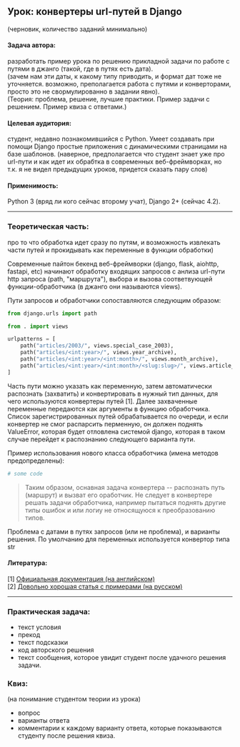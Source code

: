 ## Урок: конвертеры url-путей в Django
(черновик, количество заданий минимально)

#### Задача автора: 
разработать пример урока по решению прикладной задачи по работе с путями в джанго (такой, где в путях есть дата).  
(зачем нам эти даты, к какому типу приводить, и формат дат тоже не уточняется. 
возможно, преполагается работа с путями и конверторами, просто это не свормулированно в задании явно).  
(Теория: проблема, решение, лучшие практики. Пример задачи с решением. Пример квиза с ответами.)


#### Целевая аудитория: 
студент, недавно познакомившийся с Python. 
Умеет создавать при помощи Django простые приложения с динамическими страницами на базе шаблонов.
(наверное, предполагается что студент знает уже про url-пути и как идет их обрабтка в современных веб-фреймворках, 
но т.к. я не видел предыдущих уроков, придется сказать пару слов)

#### Применимость: 
Python 3 (вряд ли кого сейчас второму учат), Django 2+ (сейчас 4.2).

---

### Теоретическая часть:
про то что обработка идет сразу по путям, и возможность извлекать части путей и прокидывать как переменные в функции обработки)

Современные пайтон бекенд веб-фреймворки (django, flask, aiohttp, fastapi, etc) 
начинают обработку входящих запросов с анлиза url-пути http запроса (path, "маршрута"), 
выбора и вызова соответвующей функции-обработчика (в джанго они называются views).

Пути запросов и обработчики сопоставляются следующим образом:  
```Python
from django.urls import path

from . import views

urlpatterns = [
    path("articles/2003/", views.special_case_2003),
    path("articles/<int:year>/", views.year_archive),
    path("articles/<int:year>/<int:month>/", views.month_archive),
    path("articles/<int:year>/<int:month>/<slug:slug>/", views.article_detail),
]
```

Часть пути можно указать как переменную, затем автоматически распознать (захватить) и конвертировать в нужный тип данных, 
для чего используются конвертеры путей [1]. Далее захваченные переменные передаются как аргументы в функцию обработчика. 
Список зарегистрированных путей обрабатывается по очереди, и если конвертер не смог распарсить перменную, он должен поднять ValueError, 
которая будет отловлена системой django, которая в таком случае перейдет к распознанию следующего варианта пути.

Пример использования нового класса обработчика (имена методов предопределены):
```Python
# some code
```

> Таким образом, оснавная задача конвертера -- распознать путь (маршрут) и вызват его оработчик.
> Не следует в конвертере решать задачи обработчика, например пытаться поднять другие типы ошибок и или логиу не относящуюся к преобразованию типов.

Проблема с датами в путях запросов (или не проблема), и варианты решения.
По умолчанию для переменных используется конвертор типа str


#### Литература:
[1] [Официальная документация (на английском)](https://docs.djangoproject.com/en/4.2/topics/http/urls/#path-converters)  
[2] [Довольно хорошая статья с примерами (на русском)](https://habr.com/ru/companies/yandex_praktikum/articles/541068/)

---


### Практическая задача:

- текст условия
- прекод
- текст подсказки
- код авторского решения
- текст сообщения, которое увидит студент после удачного решения задачи.

### Квиз:
(на понимание студентом теории из урока)

- вопрос
- варианты ответа
- комментарии к каждому варианту ответа, которые показываются студенту после решения квиза.

